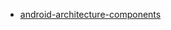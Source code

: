 - [android-architecture-components](https://github.com/googlesamples/android-architecture-components)
